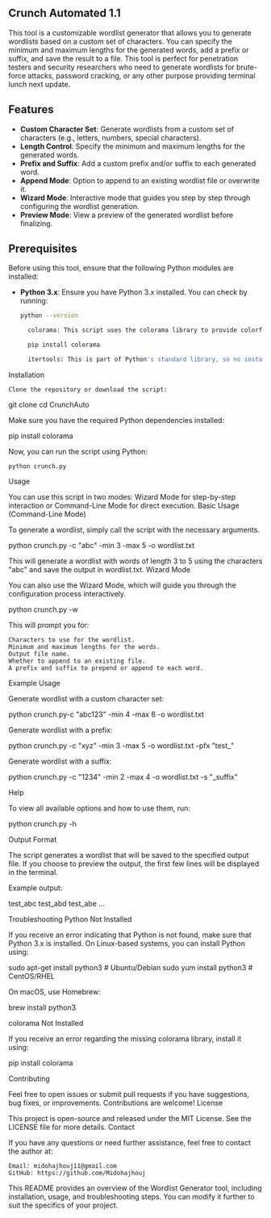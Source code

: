 ## Crunch Automated 1.1

This tool is a customizable wordlist generator that allows you to generate wordlists based on a custom set of characters. You can specify the minimum and maximum lengths for the generated words, add a prefix or suffix, and save the result to a file. This tool is perfect for penetration testers and security researchers who need to generate wordlists for brute-force attacks, password cracking, or any other purpose providing terminal lunch next update.

## Features

- **Custom Character Set**: Generate wordlists from a custom set of characters (e.g., letters, numbers, special characters).
- **Length Control**: Specify the minimum and maximum lengths for the generated words.
- **Prefix and Suffix**: Add a custom prefix and/or suffix to each generated word.
- **Append Mode**: Option to append to an existing wordlist file or overwrite it.
- **Wizard Mode**: Interactive mode that guides you step by step through configuring the wordlist generation.
- **Preview Mode**: View a preview of the generated wordlist before finalizing.

## Prerequisites

Before using this tool, ensure that the following Python modules are installed:

- **Python 3.x**: Ensure you have Python 3.x installed. You can check by running:
  
  ```bash
  python --version

    colorama: This script uses the colorama library to provide colorful output. Install it using:

    pip install colorama

    itertools: This is part of Python's standard library, so no installation is needed.

Installation

    Clone the repository or download the script:

git clone 
cd CrunchAuto

Make sure you have the required Python dependencies installed:

pip install colorama

Now, you can run the script using Python:

    python crunch.py

    
Usage

You can use this script in two modes: Wizard Mode for step-by-step interaction or Command-Line Mode for direct execution.
Basic Usage (Command-Line Mode)

To generate a wordlist, simply call the script with the necessary arguments.

python crunch.py -c "abc" -min 3 -max 5 -o wordlist.txt

This will generate a wordlist with words of length 3 to 5 using the characters "abc" and save the output in wordlist.txt.
Wizard Mode

You can also use the Wizard Mode, which will guide you through the configuration process interactively.

python crunch.py -w

This will prompt you for:

    Characters to use for the wordlist.
    Minimum and maximum lengths for the words.
    Output file name.
    Whether to append to an existing file.
    A prefix and suffix to prepend or append to each word.

Example Usage

Generate wordlist with a custom character set:

python crunch.py-c "abc123" -min 4 -max 6 -o wordlist.txt

Generate wordlist with a prefix:

python crunch.py -c "xyz" -min 3 -max 5 -o wordlist.txt -pfx "test_"

Generate wordlist with a suffix:

python crunch.py -c "1234" -min 2 -max 4 -o wordlist.txt -s "_suffix"

Help

To view all available options and how to use them, run:

python crunch.py -h

Output Format

The script generates a wordlist that will be saved to the specified output file. If you choose to preview the output, the first few lines will be displayed in the terminal.

Example output:

test_abc
test_abd
test_abe
...

Troubleshooting
Python Not Installed

If you receive an error indicating that Python is not found, make sure that Python 3.x is installed. On Linux-based systems, you can install Python using:

sudo apt-get install python3  # Ubuntu/Debian
sudo yum install python3      # CentOS/RHEL

On macOS, use Homebrew:

brew install python3

colorama Not Installed

If you receive an error regarding the missing colorama library, install it using:

pip install colorama

Contributing

Feel free to open issues or submit pull requests if you have suggestions, bug fixes, or improvements. Contributions are welcome!
License

This project is open-source and released under the MIT License. See the LICENSE file for more details.
Contact

If you have any questions or need further assistance, feel free to contact the author at:

    Email: midohajhouj11@gmail.com
    GitHub: https://github.com/Midohajhouj


This README provides an overview of the Wordlist Generator tool, including installation, usage, and troubleshooting steps. You can modify it further to suit the specifics of your project.

